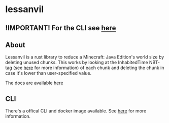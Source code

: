 # lessanvil

## !IMPORTANT! For the CLI see [here](cli/README.md)

## About

Lessanvil is a rust library to reduce a Minecraft: Java Edition's world size by deleting unused chunks.
This works by looking at the InhabitedTime NBT-tag (see [here](https://minecraft.fandom.com/wiki/Chunk_format) for more information) of each chunk and deleting the chunk in case it's lower than user-specified value.

The docs are available [here](https://docs.rs/lessanvil)

## CLI

There's a offical CLI and docker image available. See [here](cli/README.md) for more information.

